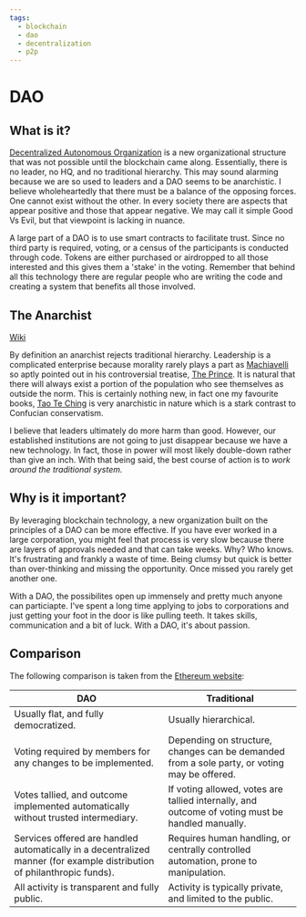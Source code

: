 ```yaml
---
tags:
  - blockchain
  - dao
  - decentralization
  - p2p
---
```


# DAO

## What is it?
[Decentralized Autonomous Organization]() is a new organizational structure that was not possible until the blockchain came along. Essentially, there is no leader, no HQ, and no traditional hierarchy.  This may sound alarming because we are so used to leaders and a DAO seems to be anarchistic.  I believe wholeheartedly that there must be a balance of the opposing forces.  One cannot exist without the other.  In every society there are aspects that appear positive and those that appear negative.  We may call it simple Good Vs Evil, but that viewpoint is lacking in nuance.  

A large part of a DAO is to use smart contracts to facilitate trust.  Since no third party is required, voting, or a census of the participants is conducted through code. Tokens are either purchased or airdropped to all those interested and this gives them a 'stake' in the voting. Remember that behind all this technology there are regular people who are writing the code and creating a system that benefits all those involved.  

## The Anarchist
[Wiki](https://en.wikipedia.org/wiki/Anarchism)

By definition an anarchist rejects traditional hierarchy.  Leadership is a complicated enterprise because morality rarely plays a part as [Machiavelli](https://en.wikipedia.org/wiki/Niccol%C3%B2_Machiavelli) so aptly pointed out in his controversial treatise, [The Prince](https://en.wikipedia.org/wiki/The_Prince).  It is natural that there will always exist a portion of the population who see themselves as outside the norm.  This is certainly nothing new, in fact one my favourite books, [Tao Te Ching](https://en.wikipedia.org/wiki/Tao_Te_Ching) is very anarchistic in nature which is a stark contrast to Confucian conservatism.  

I believe that leaders ultimately do more harm than good.  However, our established institutions are not going to just disappear because we have a new technology.  In fact, those in power will most likely double-down rather than give an inch.  With that being said, the best course of action is to *work around the traditional system.*

## Why is it important?

By leveraging blockchain technology, a new organization built on the principles of a DAO can be more effective.  If you have ever worked in a large corporation, you might feel that process is very slow because there are layers of approvals needed and that can take weeks.  Why?  Who knows.  It's frustrating and frankly a waste of time.  Being clumsy but quick is better than over-thinking and missing the opportunity.  Once missed you rarely get another one.

With a DAO, the possibilites open up immensely and pretty much anyone can particiapte.  I've spent a long time applying to jobs to corporations and just getting your foot in the door is like pulling teeth.  It takes skills, communication and a bit of luck.  With a DAO, it's about passion. 

## Comparison

The following comparison is taken from the [Ethereum website](https://ethereum.org/en/dao/):

| DAO | Traditional |
| --- | --- |
| Usually flat, and fully democratized.| Usually hierarchical. |
| Voting required by members for any changes to be implemented. | Depending on structure, changes can be demanded from a sole party, or voting may be offered. |
| Votes tallied, and outcome implemented automatically without trusted intermediary. | If voting allowed, votes are tallied internally, and outcome of voting must be handled manually. |
| Services offered are handled automatically in a decentralized manner (for example distribution of philanthropic funds). | Requires human handling, or centrally controlled automation, prone to manipulation. |
| All activity is transparent and fully public. | Activity is typically private, and limited to the public. |